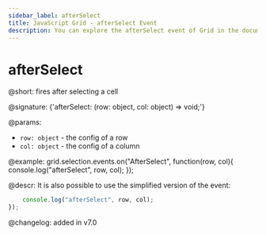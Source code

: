 ```yaml
---
sidebar_label: afterSelect
title: JavaScript Grid - afterSelect Event 
description: You can explore the afterSelect event of Grid in the documentation of the DHTMLX JavaScript UI library. Browse developer guides and API reference, try out code examples and live demos, and download a free 30-day evaluation version of DHTMLX Suite.
---
```


# afterSelect

@short: fires after selecting a cell

@signature: {'afterSelect: (row: object, col: object) => void;'}

@params:

- `row: object` - the config of a row
- `col: object` - the config of a column

@example:
grid.selection.events.on("AfterSelect", function(row, col){
    console.log("afterSelect", row, col); 
});

@descr:
It is also possible to use the simplified version of the event:

```javascript
    console.log("afterSelect", row, col); 
});
```

@changelog:
added in v7.0

[comment]: # (@relatedapi: grid/api/selection/selection_enable_method.md)
